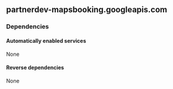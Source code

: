 ## partnerdev-mapsbooking.googleapis.com

### Dependencies

#### Automatically enabled services

None

#### Reverse dependencies

None

